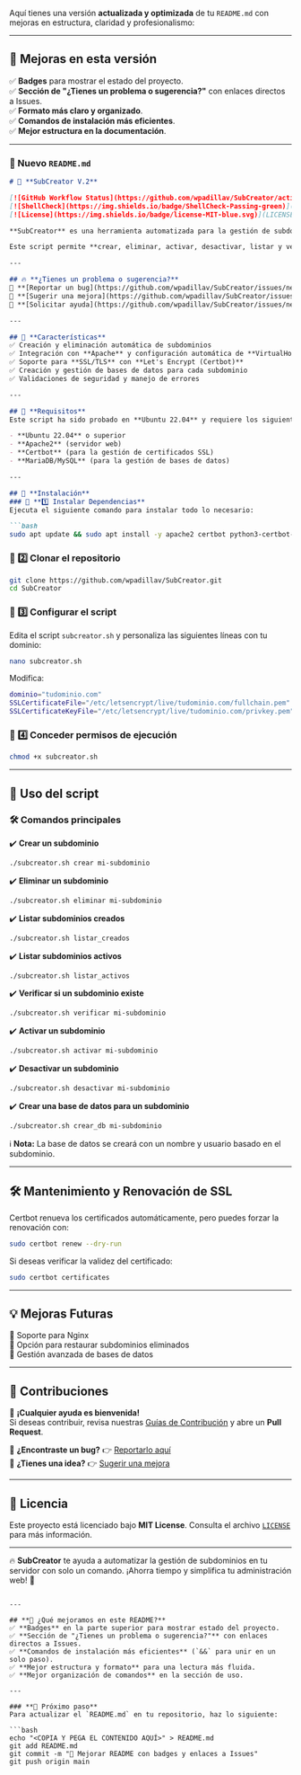 Aquí tienes una versión **actualizada y optimizada** de tu `README.md` con mejoras en estructura, claridad y profesionalismo:

---

## **📌 Mejoras en esta versión**
✅ **Badges** para mostrar el estado del proyecto.  
✅ **Sección de "¿Tienes un problema o sugerencia?"** con enlaces directos a Issues.  
✅ **Formato más claro y organizado**.  
✅ **Comandos de instalación más eficientes**.  
✅ **Mejor estructura en la documentación**.  

---

### **📜 Nuevo `README.md`**
```md
# 🚀 **SubCreator V.2**

[![GitHub Workflow Status](https://github.com/wpadillav/SubCreator/actions/workflows/test.yml/badge.svg)](https://github.com/wpadillav/SubCreator/actions)
[![ShellCheck](https://img.shields.io/badge/ShellCheck-Passing-green)](https://www.shellcheck.net/)
[![License](https://img.shields.io/badge/license-MIT-blue.svg)](LICENSE)

**SubCreator** es una herramienta automatizada para la gestión de subdominios en servidores Apache, con integración de **Certbot** para la generación y renovación de certificados SSL.  

Este script permite **crear, eliminar, activar, desactivar, listar y verificar subdominios** de manera sencilla y rápida.

---

## 🔥 **¿Tienes un problema o sugerencia?**
📌 **[Reportar un bug](https://github.com/wpadillav/SubCreator/issues/new?template=bug_report.md)**  
📌 **[Sugerir una mejora](https://github.com/wpadillav/SubCreator/issues/new?template=feature_request.md)**  
📌 **[Solicitar ayuda](https://github.com/wpadillav/SubCreator/issues/new?template=help_request.md)**  

---

## 🌟 **Características**
✅ Creación y eliminación automática de subdominios  
✅ Integración con **Apache** y configuración automática de **VirtualHost**  
✅ Soporte para **SSL/TLS** con **Let's Encrypt (Certbot)**  
✅ Creación y gestión de bases de datos para cada subdominio  
✅ Validaciones de seguridad y manejo de errores  

---

## 📌 **Requisitos**
Este script ha sido probado en **Ubuntu 22.04** y requiere los siguientes componentes:

- **Ubuntu 22.04** o superior
- **Apache2** (servidor web)
- **Certbot** (para la gestión de certificados SSL)
- **MariaDB/MySQL** (para la gestión de bases de datos)

---

## 🚀 **Instalación**
### 🔹 **1️⃣ Instalar Dependencias**
Ejecuta el siguiente comando para instalar todo lo necesario:

```bash
sudo apt update && sudo apt install -y apache2 certbot python3-certbot-apache mariadb-server
```

### 🔹 **2️⃣ Clonar el repositorio**
```bash
git clone https://github.com/wpadillav/SubCreator.git
cd SubCreator
```

### 🔹 **3️⃣ Configurar el script**
Edita el script `subcreator.sh` y personaliza las siguientes líneas con tu dominio:

```bash
nano subcreator.sh
```

Modifica:

```bash
dominio="tudominio.com"
SSLCertificateFile="/etc/letsencrypt/live/tudominio.com/fullchain.pem"
SSLCertificateKeyFile="/etc/letsencrypt/live/tudominio.com/privkey.pem"
```

### 🔹 **4️⃣ Conceder permisos de ejecución**
```bash
chmod +x subcreator.sh
```

---

## 📌 **Uso del script**
### 🛠 **Comandos principales**
✔️ **Crear un subdominio**  
```bash
./subcreator.sh crear mi-subdominio
```
✔️ **Eliminar un subdominio**  
```bash
./subcreator.sh eliminar mi-subdominio
```
✔️ **Listar subdominios creados**  
```bash
./subcreator.sh listar_creados
```
✔️ **Listar subdominios activos**  
```bash
./subcreator.sh listar_activos
```
✔️ **Verificar si un subdominio existe**  
```bash
./subcreator.sh verificar mi-subdominio
```
✔️ **Activar un subdominio**  
```bash
./subcreator.sh activar mi-subdominio
```
✔️ **Desactivar un subdominio**  
```bash
./subcreator.sh desactivar mi-subdominio
```
✔️ **Crear una base de datos para un subdominio**  
```bash
./subcreator.sh crear_db mi-subdominio
```

ℹ️ **Nota:** La base de datos se creará con un nombre y usuario basado en el subdominio.

---

## 🛠️ **Mantenimiento y Renovación de SSL**
Certbot renueva los certificados automáticamente, pero puedes forzar la renovación con:

```bash
sudo certbot renew --dry-run
```

Si deseas verificar la validez del certificado:

```bash
sudo certbot certificates
```

---

## 💡 **Mejoras Futuras**
📌 Soporte para Nginx  
📌 Opción para restaurar subdominios eliminados  
📌 Gestión avanzada de bases de datos  

---

## 🤝 **Contribuciones**
📢 **¡Cualquier ayuda es bienvenida!**  
Si deseas contribuir, revisa nuestras [Guías de Contribución](CONTRIBUTING.md) y abre un **Pull Request**.

📌 **¿Encontraste un bug?** 👉 [Reportarlo aquí](https://github.com/wpadillav/SubCreator/issues/new?template=bug_report.md)  
📌 **¿Tienes una idea?** 👉 [Sugerir una mejora](https://github.com/wpadillav/SubCreator/issues/new?template=feature_request.md)  

---

## 📜 **Licencia**
Este proyecto está licenciado bajo **MIT License**. Consulta el archivo [`LICENSE`](LICENSE) para más información.

---

🔥 **SubCreator** te ayuda a automatizar la gestión de subdominios en tu servidor con solo un comando. ¡Ahorra tiempo y simplifica tu administración web! 🚀
```

---

## **📌 ¿Qué mejoramos en este README?**
✅ **Badges** en la parte superior para mostrar estado del proyecto.  
✅ **Sección de "¿Tienes un problema o sugerencia?"** con enlaces directos a Issues.  
✅ **Comandos de instalación más eficientes** (`&&` para unir en un solo paso).  
✅ **Mejor estructura y formato** para una lectura más fluida.  
✅ **Mejor organización de comandos** en la sección de uso.  

---

### **🚀 Próximo paso**
Para actualizar el `README.md` en tu repositorio, haz lo siguiente:

```bash
echo "<COPIA Y PEGA EL CONTENIDO AQUÍ>" > README.md
git add README.md
git commit -m "📝 Mejorar README con badges y enlaces a Issues"
git push origin main
```